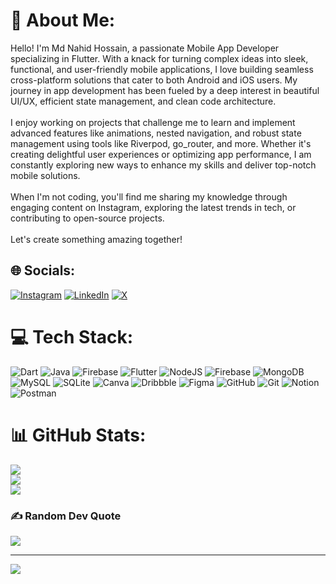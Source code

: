 # 💫 About Me:
Hello! I'm Md Nahid Hossain, a passionate Mobile App Developer specializing in Flutter. With a knack for turning complex ideas into sleek, functional, and user-friendly mobile applications, I love building seamless cross-platform solutions that cater to both Android and iOS users. My journey in app development has been fueled by a deep interest in beautiful UI/UX, efficient state management, and clean code architecture.<br><br>I enjoy working on projects that challenge me to learn and implement advanced features like animations, nested navigation, and robust state management using tools like Riverpod, go_router, and more. Whether it's creating delightful user experiences or optimizing app performance, I am constantly exploring new ways to enhance my skills and deliver top-notch mobile solutions.<br><br>When I'm not coding, you'll find me sharing my knowledge through engaging content on Instagram, exploring the latest trends in tech, or contributing to open-source projects.<br><br>Let's create something amazing together!


## 🌐 Socials:
[![Instagram](https://img.shields.io/badge/Instagram-%23E4405F.svg?logo=Instagram&logoColor=white)](https://instagram.com/flutter.nahid) [![LinkedIn](https://img.shields.io/badge/LinkedIn-%230077B5.svg?logo=linkedin&logoColor=white)](https://linkedin.com/in/md-nahid-hossain-628135108) [![X](https://img.shields.io/badge/X-black.svg?logo=X&logoColor=white)](https://x.com/thisisnahid78) 

# 💻 Tech Stack:
![Dart](https://img.shields.io/badge/dart-%230175C2.svg?style=for-the-badge&logo=dart&logoColor=white) ![Java](https://img.shields.io/badge/java-%23ED8B00.svg?style=for-the-badge&logo=openjdk&logoColor=white) ![Firebase](https://img.shields.io/badge/firebase-%23039BE5.svg?style=for-the-badge&logo=firebase) ![Flutter](https://img.shields.io/badge/Flutter-%2302569B.svg?style=for-the-badge&logo=Flutter&logoColor=white) ![NodeJS](https://img.shields.io/badge/node.js-6DA55F?style=for-the-badge&logo=node.js&logoColor=white) ![Firebase](https://img.shields.io/badge/firebase-a08021?style=for-the-badge&logo=firebase&logoColor=ffcd34) ![MongoDB](https://img.shields.io/badge/MongoDB-%234ea94b.svg?style=for-the-badge&logo=mongodb&logoColor=white) ![MySQL](https://img.shields.io/badge/mysql-4479A1.svg?style=for-the-badge&logo=mysql&logoColor=white) ![SQLite](https://img.shields.io/badge/sqlite-%2307405e.svg?style=for-the-badge&logo=sqlite&logoColor=white) ![Canva](https://img.shields.io/badge/Canva-%2300C4CC.svg?style=for-the-badge&logo=Canva&logoColor=white) ![Dribbble](https://img.shields.io/badge/Dribbble-EA4C89?style=for-the-badge&logo=dribbble&logoColor=white) ![Figma](https://img.shields.io/badge/figma-%23F24E1E.svg?style=for-the-badge&logo=figma&logoColor=white) ![GitHub](https://img.shields.io/badge/github-%23121011.svg?style=for-the-badge&logo=github&logoColor=white) ![Git](https://img.shields.io/badge/git-%23F05033.svg?style=for-the-badge&logo=git&logoColor=white) ![Notion](https://img.shields.io/badge/Notion-%23000000.svg?style=for-the-badge&logo=notion&logoColor=white) ![Postman](https://img.shields.io/badge/Postman-FF6C37?style=for-the-badge&logo=postman&logoColor=white)
# 📊 GitHub Stats:
![](https://github-readme-stats.vercel.app/api?username=thisisnahiddev&theme=dark&hide_border=false&include_all_commits=false&count_private=false)<br/>
![](https://github-readme-streak-stats.herokuapp.com/?user=thisisnahiddev&theme=dark&hide_border=false)<br/>
![](https://github-readme-stats.vercel.app/api/top-langs/?username=thisisnahiddev&theme=dark&hide_border=false&include_all_commits=false&count_private=false&layout=compact)

### ✍️ Random Dev Quote
![](https://quotes-github-readme.vercel.app/api?type=horizontal&theme=radical)

---
[![](https://visitcount.itsvg.in/api?id=thisisnahiddev&icon=0&color=0)](https://visitcount.itsvg.in)

<!-- Proudly created with GPRM ( https://gprm.itsvg.in ) -->
